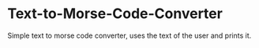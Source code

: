 # Text-to-Morse-Code-Converter
Simple text to morse code converter, uses the text of the user and prints it.
